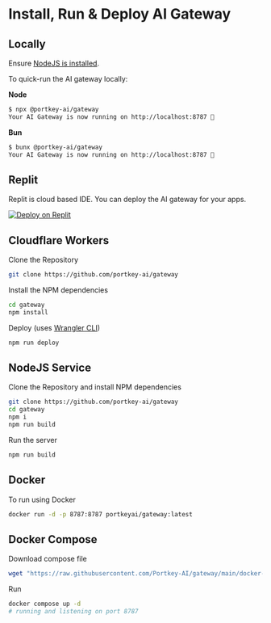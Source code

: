 # Install, Run & Deploy AI Gateway

## Locally

Ensure [NodeJS is installed](https://nodejs.org/en/learn/getting-started/how-to-install-nodejs).

To quick-run the AI gateway locally:

**Node**

```sh
$ npx @portkey-ai/gateway
Your AI Gateway is now running on http://localhost:8787 🚀
```

**Bun**

```sh
$ bunx @portkey-ai/gateway
Your AI Gateway is now running on http://localhost:8787 🚀
```

## Replit

Replit is cloud based IDE. You can deploy the AI gateway for your apps.

[![Deploy on Replit](https://replit.com/badge?caption=Deploy%20on%20Replit)](https://replit.com/@portkey/AI-Gateway?v=1)

## Cloudflare Workers

Clone the Repository

```sh
git clone https://github.com/portkey-ai/gateway
```

Install the NPM dependencies

```sh
cd gateway
npm install
```

Deploy (uses [Wrangler CLI](https://developers.cloudflare.com/workers/wrangler/))

```sh
npm run deploy
```

## NodeJS Service

Clone the Repository and install NPM dependencies

```sh
git clone https://github.com/portkey-ai/gateway
cd gateway
npm i
npm run build
```

Run the server

```sh
npm run build
```

## Docker

To run using Docker

```sh
docker run -d -p 8787:8787 portkeyai/gateway:latest
```

## Docker Compose

Download compose file

```sh
wget "https://raw.githubusercontent.com/Portkey-AI/gateway/main/docker-compose.yaml"
```

Run

```sh
docker compose up -d
# running and listening on port 8787
```
